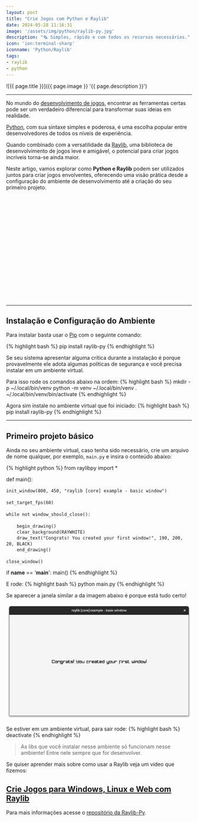 ```yaml
---
layout: post
title: "Crie Jogos com Python e Raylib"
date: 2024-05-28 11:16:31
image: '/assets/img/python/raylib-py.jpg'
description: "🗞️ Simples, rápido e com todos os recursos necessários."
icon: 'ion:terminal-sharp'
iconname: 'Python/Raylib'
tags:
- raylib
- python
---
```


![{{ page.title }}]({{ page.image }} '{{ page.description }}')

---

No mundo do [desenvolvimento de jogos](https://terminalroot.com.br/tags#gamedev), encontrar as ferramentas certas pode ser um verdadeiro diferencial para transformar suas ideias em realidade. 

[Python](https://terminalroot.com.br/tags#python), com sua sintaxe simples e poderosa, é uma escolha popular entre desenvolvedores de todos os níveis de experiência. 

Quando combinado com a versatilidade da [Raylib](https://terminalroot.com.br/tags#raylib), uma biblioteca de desenvolvimento de jogos leve e amigável, o potencial para criar jogos incríveis torna-se ainda maior. 

Neste artigo, vamos explorar como **Python e Raylib** podem ser utilizados juntos para criar jogos envolventes, oferecendo uma visão prática desde a configuração do ambiente de desenvolvimento até a criação do seu primeiro projeto. 


<!-- SQUARE - GAMES ROOT -->
<script async src="//pagead2.googlesyndication.com/pagead/js/adsbygoogle.js"></script>
<ins class="adsbygoogle"
style="display:inline-block;width:336px;height:280px"
data-ad-client="ca-pub-2838251107855362"
data-ad-slot="5351066970"></ins>
<script>
(adsbygoogle = window.adsbygoogle || []).push({});
</script>

---

## Instalação e Configuração do Ambiente
Para instalar basta usar o [Pip](https://pypi.org/project/pip/) com o seguinte comando:

{% highlight bash %}
pip install raylib-py
{% endhighlight %}

Se seu sistema apresentar alguma crítica durante a instalação é porque provavelmente ele adota algumas políticas de segurança e você precisa instalar em um ambiente virtual.

Para isso rode os comandos abaixo na ordem:
{% highlight bash %}
mkdir -p ~/.local/bin/venv
python -m venv ~/.local/bin/venv
. ~/.local/bin/venv/bin/activate
{% endhighlight %}

Agora sim instale no ambiente virtual que foi iniciado:
{% highlight bash %}
pip install raylib-py
{% endhighlight %}

---

## Primeiro projeto básico
Ainda no seu ambiente virtual, caso tenha sido necessário, crie um arquivo de nome qualquer, por exemplo, `main.py` e insira o conteúdo abaixo:

{% highlight python %}
from raylibpy import *


def main():

    init_window(800, 450, "raylib [core] example - basic window")

    set_target_fps(60)

    while not window_should_close():

        begin_drawing()
        clear_background(RAYWHITE)
        draw_text("Congrats! You created your first window!", 190, 200, 20, BLACK)
        end_drawing()

    close_window()


if __name__ == '__main__':
    main()
{% endhighlight %}

E rode:
{% highlight bash %}
python main.py
{% endhighlight %}

Se aparecer a janela similar a da imagem abaixo é porque está tudo certo!

![Raylib-Py rodando](/assets/img/python/raylib-py-running.png) 

Se estiver em um ambiente virtual, para sair rode:
{% highlight bash %}
deactivate
{% endhighlight %}
> As libs que você instalar nesse ambiente só funcionam nesse ambiente! Entre nele sempre que for desenvolver.

Se quiser aprender mais sobre como usar a Raylib veja um vídeo que fizemos:
## [Crie Jogos para Windows, Linux e Web com Raylib](https://terminalroot.com.br/2022/11/crie-jogos-para-windows-linux-e-web-com-raylib-c-cpp.html)

Para mais informações acesse o [repositório da Raylib-Py](https://github.com/overdev/raylib-py).



